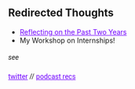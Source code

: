 <style> h1 a {display: none;} .container-lg {min-width: 200px; max-width: 680px; padding: 45px;} h1 {font-family: 'Roboto', sans-serif; font-style: bold} h3,h4,h5,h6,p {line-height: 1.8em; font-family: 'Roboto', sans-serif;} a {color: #7100FF} </style> 

## Redirected Thoughts
- [Reflecting on the Past Two Years](Reflections.md)
- My Workshop on Internships!

_see_ 

[twitter](https://twitter.com/karishmadagaa)
//
[podcast recs](podcast.md)

